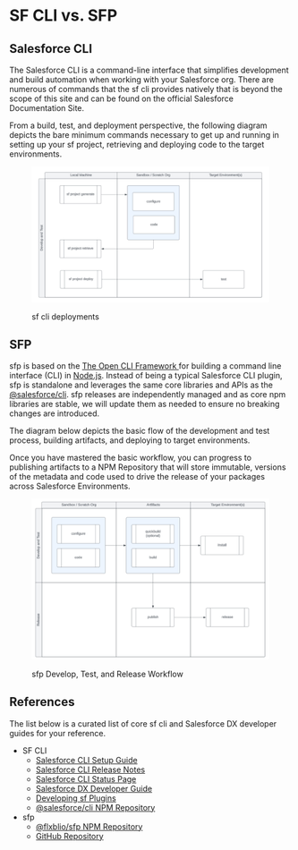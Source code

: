 # SF CLI vs. SFP

## Salesforce CLI&#x20;

The Salesforce CLI is a command-line interface that simplifies development and build automation when working with your Salesforce org. There are numerous of commands that the sf cli provides natively that is beyond the scope of this site and can be found on the official Salesforce Documentation Site. &#x20;

From a build, test, and deployment perspective, the following diagram depicts the bare minimum commands necessary to get up and running in setting up your sf project, retrieving and deploying code to the target environments. &#x20;

<figure><img src=".gitbook/assets/image (19).png" alt=""><figcaption><p>sf cli deployments</p></figcaption></figure>

## SFP

sfp is based on the [The Open CLI Framework ](https://oclif.io/)for building a command line interface (CLI) in [Node.js](https://nodejs.org/api/cli.html).   Instead of being a typical Salesforce CLI plugin, sfp is standalone and leverages the same core libraries and APIs as the [@salesforce/cli](https://www.npmjs.com/package/@salesforce/cli).  sfp releases are independently managed and as core npm libraries are stable, we will update them as needed to ensure no breaking changes are introduced. &#x20;

The diagram below depicts the basic flow of the development and test process, building artifacts, and deploying to target environments. &#x20;

Once you have mastered the basic workflow, you can progress to publishing artifacts to a NPM Repository that will store immutable, versions of the metadata and code used to drive the release of your packages across Salesforce Environments.

<figure><img src=".gitbook/assets/image (20).png" alt=""><figcaption><p>sfp Develop, Test, and Release Workflow</p></figcaption></figure>

## References

The list below is a curated list of core sf cli and Salesforce DX developer guides for your reference.&#x20;

* SF CLI
  * [Salesforce CLI Setup Guide](https://developer.salesforce.com/docs/atlas.en-us.sfdx\_setup.meta/sfdx\_setup/sfdx\_setup\_intro.htm)
  * [Salesforce CLI Release Notes](https://github.com/forcedotcom/cli/blob/main/releasenotes/README.md)
  * [Salesforce CLI Status Page](https://github.com/salesforcecli/status)
  * [Salesforce DX Developer Guide](https://developer.salesforce.com/docs/atlas.en-us.sfdx\_dev.meta/sfdx\_dev/sfdx\_dev\_intro.htm)
  * [Developing sf Plugins](https://github.com/salesforcecli/cli/wiki/Quick-Introduction-to-Developing-sf-Plugins)
  * [@salesforce/cli NPM Repository](https://www.npmjs.com/package/@salesforce/cli)
* sfp
  * [@flxblio/sfp NPM Repository](https://www.npmjs.com/package/@flxblio/sfp)
  * [GitHub Repository](https://github.com/flxbl-io/sfp)
